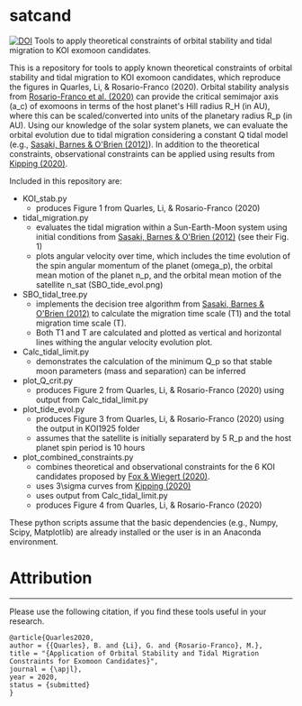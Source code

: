 # satcand
[![DOI](https://zenodo.org/badge/DOI/10.5281/zenodo.4026288.svg)](https://doi.org/10.5281/zenodo.4026288)
Tools to apply theoretical constraints of orbital stability and tidal migration to KOI exomoon candidates.  

This is a repository for tools to apply known theoretical constraints of orbital stability and tidal migration to KOI exomoon candidates, which reproduce the figures in Quarles, Li, & Rosario-Franco (2020). Orbital stability analysis from [Rosario-Franco et al. (2020)](https://ui.adsabs.harvard.edu/abs/2020AJ....159..260R/abstract) can provide the critical semimajor axis (a_c) of exomoons in terms of the host planet's Hill radius R_H (in AU), where this can be scaled/converted into units of the planetary radius R_p (in AU). Using our knowledge of the solar system planets, we can evaluate the orbital evolution due to tidal migration considering a constant Q tidal model (e.g., [Sasaki, Barnes & O'Brien (2012)](https://ui.adsabs.harvard.edu/abs/2012ApJ...754...51S/abstract)). In addition to the theoretical constraints, observational constraints can be applied using results from [Kipping (2020)](https://ui.adsabs.harvard.edu/abs/2020arXiv200803613K/abstract).

Included in this repository are: 
* KOI_stab.py
  * produces Figure 1 from Quarles, Li, & Rosario-Franco (2020)
* tidal_migration.py
  * evaluates the tidal migration within a Sun-Earth-Moon system using initial conditions from [Sasaki, Barnes & O'Brien (2012)](https://ui.adsabs.harvard.edu/abs/2012ApJ...754...51S/abstract) (see their Fig. 1)
  * plots angular velocity over time, which includes the time evolution of the spin angular momentum of the planet (omega_p), the orbital mean motion of the planet n_p, and the orbital mean motion of the satellite n_sat (SBO_tide_evol.png)
* SBO_tidal_tree.py
  * implements the decision tree algorithm from [Sasaki, Barnes & O'Brien (2012)](https://ui.adsabs.harvard.edu/abs/2012ApJ...754...51S/abstract) to calculate the migration time scale (T1) and the total migration time scale (T).
  * Both T1 and T are calculated and plotted as vertical and horizontal lines withing the angular velocity evolution plot. 
* Calc_tidal_limit.py
  * demonstrates the calculation of the minimum Q_p so that stable moon parameters (mass and separation) can be inferred
* plot_Q_crit.py
  * produces Figure 2 from Quarles, Li, & Rosario-Franco (2020) using output from Calc_tidal_limit.py
* plot_tide_evol.py
  * produces Figure 3 from Quarles, Li, & Rosario-Franco (2020) using the output in KOI1925 folder
  * assumes that the satellite is initially separaterd by 5 R_p and the host planet spin period is 10 hours
* plot_combined_constraints.py
  * combines theoretical and observational constraints for the 6 KOI candidates proposed by [Fox & Wiegert (2020)](https://ui.adsabs.harvard.edu/abs/2020arXiv200612997F/abstract).
  * uses 3\sigma curves from [Kipping (2020)](https://ui.adsabs.harvard.edu/abs/2020arXiv200803613K/abstract)
  * uses output from Calc_tidal_limit.py
  * produces Figure 4 from Quarles, Li, & Rosario-Franco (2020)

These python scripts assume that the basic dependencies (e.g., Numpy, Scipy, Matplotlib) are already installed or the user is in an Anaconda environment.

# Attribution
---------------
Please use the following citation, if you find these tools useful in your research.
```
@article{Quarles2020,
author = {{Quarles}, B. and {Li}, G. and {Rosario-Franco}, M.},
title = "{Application of Orbital Stability and Tidal Migration Constraints for Exomoon Candidates}",
journal = {\apjl},
year = 2020,
status = {submitted}
}
```

